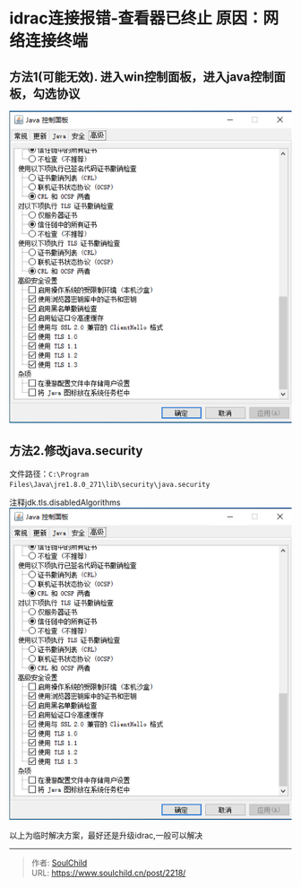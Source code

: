 # idrac连接报错-查看器已终止 原因：网络连接终端

<!--more-->
## 方法1(可能无效). 进入win控制面板，进入java控制面板，勾选协议
![46997-80cf5ll9qyh.png](images/3547027775.png)

## 方法2.修改java.security
文件路径：`C:\Program Files\Java\jre1.8.0_271\lib\security\java.security`

注释jdk.tls.disabledAlgorithms
![08705-cyfop0plttr.png](images/3547027775.png)

以上为临时解决方案，最好还是升级idrac,一般可以解决


---

> 作者: [SoulChild](https://www.soulchild.cn)  
> URL: https://www.soulchild.cn/post/2218/  

